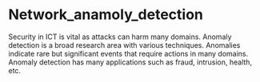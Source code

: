 # Network_anamoly_detection
Security in ICT is vital as attacks can harm many domains. Anomaly detection is a broad research area with various techniques. Anomalies indicate rare but significant events that require actions in many domains. Anomaly detection has many applications such as fraud, intrusion, health, etc.
